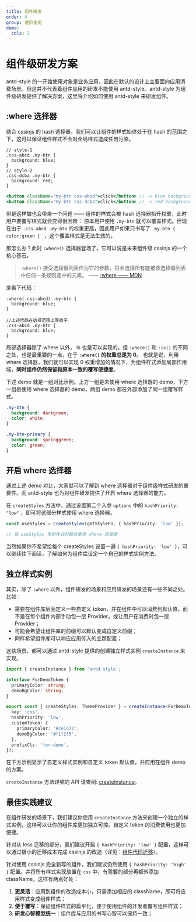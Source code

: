 ```yaml
---
title: 组件研发
order: 4
group: 进阶使用
demo:
  cols: 2
---
```


# 组件级研发方案

antd-style 的一开始使用对象是业务应用，因此在默认的设计上主要面向应用消费场景。但这并不代表着组件应用的研发不能使用 antd-style。antd-style 为组件级研发提供了解决方案，这里将介绍如何使用 antd-style 来研发组件。

## :where 选择器

结合 cssinjs 的 hash 选择器，我们可以让组件的样式始终处于在 hash 的范围之下，这可以保证组件样式不会对全局样式造成任何污染。

```less
// style-1
.css-abcd .my-btn {
  background: blue;
}
// style-2
.css-dcba .my-btn {
  background: red;
}
```

```jsx | pure
<button className="my-btn css-abcd">click</button> // -> blue background
<button className="my-btn css-dcba">click</button> // -> red background
```

但是这样做也会带来一个问题 —— 组件的样式会被 hash 选择器抬升权重，此时用户要覆写样式就会变得很困难： 原本用户使用 `.my-btn` 就可以覆盖样式。但现在由于 `.css-abcd .my-btn` 的权重更高，因此用户如果只书写了 `.my-btn { color:green } ` ，这个覆盖样式是无法生效的。

那怎么办？此时 `:where()` 选择器登场了，它可以说是未来组件级 cssinjs 的一个核心基石。

> `:where()` 接受选择器列表作为它的参数，将会选择所有能被该选择器列表中任何一条规则选中的元素。 —— [:where —— MDN](https://developer.mozilla.org/en-US/docs/Web/CSS/:where)

来看下代码：

```less
:where(.css-abcd) .my-btn {
  background: blue;
}

//上述代码在选择范围上等效于
.css-abcd .my-btn {
  background: blue;
}
```

局部选择器除了 where 以外， is 也是可以实现的。但 `:where()` 和 `:is()` 的不同之处，也是最重要的一点，在于 **`:where()` 的权重总是为 0**。 也就是说，利用 where 选择器，我们就可以实现 0 权重增加的情况下，为组件样式添加局部作用域，**同时组件仍然保留和原本一致的覆写便捷度**。

下述 demo 就是一组对比示例。上方一组是未使用 where 选择器的 demo，下方一组是使用 where 选择器的 demo，两组 demo 都在外部添加了同一组覆写样式。

```css
.my-btn {
  background: darkgreen;
  color: white;
}

.my-btn-primary {
  background: springgreen;
  color: green;
}
```

<code src="../demos/guide/component-usage/demo"></code>

## 开启 where 选择器

通过上述 demo 对比，大家就可以了解到 where 选择器对于组件级样式研发的重要性。而 antd-style 也为对组件研发提供了开启 where 选择器的能力。

在 `createStyles` 方法中，通过设置第二个入参 `options` 中的 `hashPriority: "low"` ，即可将这部分样式使用 where 选择器。

```ts
const useStyles = createStyles(getStyleFn, { hashPriority: 'low' });

// 该 useStyles 里的样式将都会使用 where 选择器
```

当然如果你不希望给每个 createStyles 设置一遍 `{ hashPriority: 'low' }`，可以继续往下阅读，了解如何为组件库设定一个自己的样式实例方法。

## 独立样式实例

其实，除了 `:where` 以外，组件研发的场景和应用研发的场景还有一些不同之处。比如：

- 需要在组件库层面定义一些自定义 token，并在组件中可以消费到默认值，而不是在每个组件内部手动包一层 Provider，或让用户在消费时包一层 Provider；
- 可能会希望让组件库的前缀可以默认变成自定义前缀；
- 同样希望组件库可以响应应用传入的主题配置；

这些场景，都可以通过 antd-style 提供的创建独立样式实例 `createInstance` 来实现。

```ts
import { createInstance } from 'antd-style';

interface ForDemoToken {
  primaryColor: string;
  demoBgColor: string;
}

export const { createStyles, ThemeProvider } = createInstance<ForDemoToken>({
  key: 'css',
  hashPriority: 'low',
  customToken: {
    primaryColor: '#ce1472',
    demoBgColor: '#f1f2f5',
  },
  prefixCls: 'for-demo',
});
```

在下方示例显示了自定义样式实例和自定义 token 默认值，并应用在组件 demo 的方案。

<code src="../demos/guide/component-usage/CustomInstance"></code>

`createInstance` 方法详细的 API 请查阅: [createInstance](/api/create-instance)。

## 最佳实践建议

在组件研发的场景下，我们建议你使用 `createInstance` 方法来创建一个独立的样式实例，这样可以让你的组件库更加独立可控。自定义 token 的消费使用也更加便捷。

针对从 less 迁移的部分，我们建议开启 `{ hashPriority: 'low' }` 配置，这样可以通过极小的迁移成本完成 cssinjs 的改造（详见：[组件代码迁移](/guide/migrate-less-component)）。

针对使用 cssinjs 完全新写的组件，我们建议仍然使用 `{ hashPriority: 'high' }` 配置。并将所有样式实现放置在 `css` 中，有需要的部分再额外添加 className。这样有两点好处：

1. **更灵活**：应用到组件的改造成本小，只需添加相应的 className，即可将应用样式变成组件样式；
2. **便于覆写**：保证组件样式的扁平化，便于使用组件的开发者覆写组件样式；
3. **研发心智模型统一**：组件库与应用的书写心智可以保持一致；
